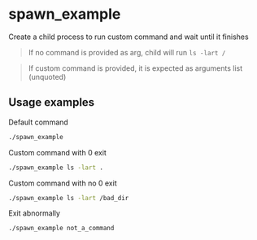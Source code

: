 # spawn_example

Create a child process to run custom command and wait until it finishes

> If no command is provided as arg, child will run ```ls -lart /```


> If custom command is provided, it is expected as arguments list (unquoted)

## Usage examples

Default command

```bash
./spawn_example
```

Custom command with 0 exit

```bash
./spawn_example ls -lart .
```

Custom command with no 0 exit

```bash
./spawn_example ls -lart /bad_dir
```

Exit abnormally

```bash
./spawn_example not_a_command
```

